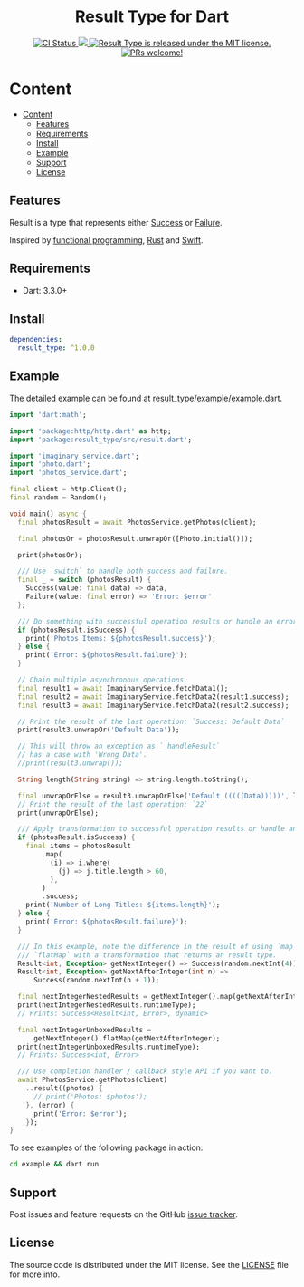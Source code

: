 <h1 align="center">Result Type for Dart</h1>

<p align="center">
    <a href="https://github.com/minikin/result_type/actions">
    <img src="https://github.com/minikin/result_type/actions/workflows/build.yml/badge.svg" alt="CI Status" />
  </a>

  <a href="https://codecov.io/gh/minikin/result_type">
    <img src="https://codecov.io/gh/minikin/result_type/branch/main/graph/badge.svg?token=dpljQutAnj"/>
  </a>

   <a href="https://github.com/minikin/result_type/blob/main/LICENSE">
    <img src="https://img.shields.io/badge/license-MIT-blue.svg" alt="Result Type is released under the MIT license." />
  </a>

  <a href="https://github.com/minikin/result_type/blob/main/CODE_OF_CONDUCT.md">
    <img src="https://img.shields.io/badge/PRs-welcome-brightgreen.svg" alt="PRs welcome!" />
  </a>
</p>

# Content

- [Content](#content)
  - [Features](#features)
  - [Requirements](#requirements)
  - [Install](#install)
  - [Example](#example)
  - [Support](#support)
  - [License](#license)

## Features

Result is a type that represents either [Success](https://github.com/minikin/result_type/blob/main/lib/src/success.dart) or [Failure](https://github.com/minikin/result_type/blob/main/lib/src/failure.dart).

Inspired by [functional programming](https://hackage.haskell.org/package/base-4.12.0.0/docs/Data-Either.html), [Rust](https://doc.rust-lang.org/std/result/enum.Result.html) and [Swift](https://developer.apple.com/documentation/swift/result).

## Requirements

- Dart: 3.3.0+

## Install

```yaml
dependencies:
  result_type: ^1.0.0
```

## Example

The detailed example can be found at [result_type/example/example.dart](https://github.com/minikin/result_type/blob/main/example/example.dart).

```dart
import 'dart:math';

import 'package:http/http.dart' as http;
import 'package:result_type/src/result.dart';

import 'imaginary_service.dart';
import 'photo.dart';
import 'photos_service.dart';

final client = http.Client();
final random = Random();

void main() async {
  final photosResult = await PhotosService.getPhotos(client);

  final photosOr = photosResult.unwrapOr([Photo.initial()]);

  print(photosOr);

  /// Use `switch` to handle both success and failure.
  final _ = switch (photosResult) {
    Success(value: final data) => data,
    Failure(value: final error) => 'Error: $error'
  };

  /// Do something with successful operation results or handle an error.
  if (photosResult.isSuccess) {
    print('Photos Items: ${photosResult.success}');
  } else {
    print('Error: ${photosResult.failure}');
  }

  // Chain multiple asynchronous operations.
  final result1 = await ImaginaryService.fetchData1();
  final result2 = await ImaginaryService.fetchData2(result1.success);
  final result3 = await ImaginaryService.fetchData2(result2.success);

  // Print the result of the last operation: `Success: Default Data`
  print(result3.unwrapOr('Default Data'));

  // This will throw an exception as `_handleResult`
  // has a case with 'Wrong Data'.
  //print(result3.unwrap());

  String length(String string) => string.length.toString();

  final unwrapOrElse = result3.unwrapOrElse('Default (((((Data)))))', length);
  // Print the result of the last operation: `22`
  print(unwrapOrElse);

  /// Apply transformation to successful operation results or handle an error.
  if (photosResult.isSuccess) {
    final items = photosResult
        .map(
          (i) => i.where(
            (j) => j.title.length > 60,
          ),
        )
        .success;
    print('Number of Long Titles: ${items.length}');
  } else {
    print('Error: ${photosResult.failure}');
  }

  /// In this example, note the difference in the result of using `map` and
  /// `flatMap` with a transformation that returns an result type.
  Result<int, Exception> getNextInteger() => Success(random.nextInt(4));
  Result<int, Exception> getNextAfterInteger(int n) =>
      Success(random.nextInt(n + 1));

  final nextIntegerNestedResults = getNextInteger().map(getNextAfterInteger);
  print(nextIntegerNestedResults.runtimeType);
  // Prints: Success<Result<int, Error>, dynamic>

  final nextIntegerUnboxedResults =
      getNextInteger().flatMap(getNextAfterInteger);
  print(nextIntegerUnboxedResults.runtimeType);
  // Prints: Success<int, Error>

  /// Use completion handler / callback style API if you want to.
  await PhotosService.getPhotos(client)
    ..result((photos) {
      // print('Photos: $photos');
    }, (error) {
      print('Error: $error');
    });
}

```

To see examples of the following package in action:

```sh
cd example && dart run
```

## Support

Post issues and feature requests on the GitHub [issue tracker](https://github.com/minikin/result_type/issues).

## License

The source code is distributed under the MIT license.
See the [LICENSE](https://github.com/minikin/result_type/blob/main/LICENSE) file for more info.
